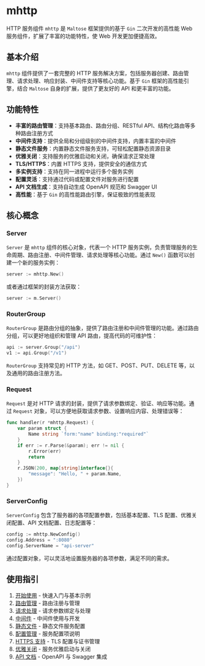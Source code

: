 # mhttp

HTTP 服务组件 `mhttp` 是 `Maltose` 框架提供的基于 `Gin` 二次开发的高性能 Web 服务组件，扩展了丰富的功能特性，使 Web 开发更加便捷高效。

## 基本介绍

`mhttp` 组件提供了一套完整的 HTTP 服务解决方案，包括服务器创建、路由管理、请求处理、响应封装、中间件支持等核心功能。基于 `Gin` 框架的高性能引擎，结合 `Maltose` 自身的扩展，提供了更友好的 API 和更丰富的功能。

## 功能特性

- **丰富的路由管理**：支持基本路由、路由分组、RESTful API、结构化路由等多种路由注册方式
- **中间件支持**：提供全局和分组级别的中间件支持，内置丰富的中间件
- **静态文件服务**：内置静态文件服务支持，可轻松配置静态资源目录
- **优雅关闭**：支持服务的优雅启动和关闭，确保请求正常处理
- **TLS/HTTPS**：内置 HTTPS 支持，提供安全的通信方式
- **多实例支持**：支持在同一进程中运行多个服务实例
- **配置灵活**：支持通过代码或配置文件对服务进行配置
- **API 文档生成**：支持自动生成 OpenAPI 规范和 Swagger UI
- **高性能**：基于 `Gin` 的高性能路由引擎，保证极致的性能表现

## 核心概念

### Server

`Server` 是 `mhttp` 组件的核心对象，代表一个 HTTP 服务实例，负责管理服务的生命周期、路由注册、中间件管理、请求处理等核心功能。通过 `New()` 函数可以创建一个新的服务实例：

```go
server := mhttp.New()
```

或者通过框架的封装方法获取：

```go
server := m.Server()
```

### RouterGroup

`RouterGroup` 是路由分组的抽象，提供了路由注册和中间件管理的功能。通过路由分组，可以更好地组织和管理 API 路由，提高代码的可维护性：

```go
api := server.Group("/api")
v1 := api.Group("/v1")
```

`RouterGroup` 支持常见的 HTTP 方法，如 GET、POST、PUT、DELETE 等，以及通用的路由注册方法。

### Request

`Request` 是对 HTTP 请求的封装，提供了请求参数绑定、验证、响应等功能。通过 `Request` 对象，可以方便地获取请求参数、设置响应内容、处理错误等：

```go
func handler(r *mhttp.Request) {
    var param struct {
        Name string `form:"name" binding:"required"`
    }
    if err := r.Parse(&param); err != nil {
        r.Error(err)
        return
    }
    r.JSON(200, map[string]interface{}{
        "message": "Hello, " + param.Name,
    })
}
```

### ServerConfig

`ServerConfig` 包含了服务器的各项配置参数，包括基本配置、TLS 配置、优雅关闭配置、API 文档配置、日志配置等：

```go
config := mhttp.NewConfig()
config.Address = ":8080"
config.ServerName = "api-server"
```

通过配置对象，可以灵活地设置服务器的各项参数，满足不同的需求。

## 使用指引

1. [开始使用](./start.md) - 快速入门与基本示例
2. [路由管理](./router.md) - 路由注册与管理
3. [请求处理](./request.md) - 请求参数绑定与处理
4. [中间件](./middleware.md) - 中间件使用与开发
5. [静态文件](./static.md) - 静态文件服务配置
6. [配置管理](./config.md) - 服务配置项说明
7. [HTTPS 支持](./https.md) - TLS 配置与证书管理
8. [优雅关闭](./graceful.md) - 服务优雅启动与关闭
9. [API 文档](./doc.md) - OpenAPI 与 Swagger 集成
